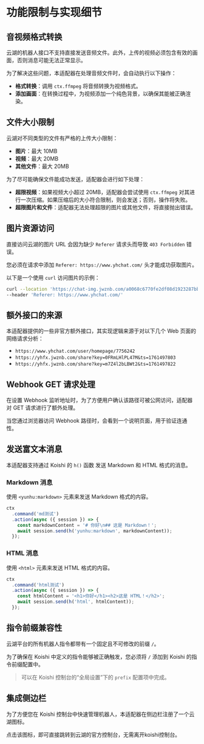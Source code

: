 # 功能限制与实现细节

## 音视频格式转换

云湖的机器人接口不支持直接发送音频文件。此外，上传的视频必须包含有效的画面，否则消息可能无法正常显示。

为了解决这些问题，本适配器在处理音频文件时，会自动执行以下操作：
- **格式转换**：调用 `ctx.ffmpeg` 将音频转换为视频格式。
- **添加画面**：在转换过程中，为视频添加一个纯色背景，以确保其能被正确渲染。

## 文件大小限制

云湖对不同类型的文件有严格的上传大小限制：

- **图片**：最大 10MB
- **视频**：最大 20MB
- **其他文件**：最大 20MB

为了尽可能确保文件能成功发送，适配器会进行如下处理：
- **超限视频**：如果视频大小超过 20MB，适配器会尝试使用 `ctx.ffmpeg` 对其进行一次压缩。如果压缩后的大小符合限制，则会发送；否则，操作将失败。
- **超限图片和文件**：适配器无法处理超限的图片或其他文件，将直接抛出错误。

## 图片资源访问

直接访问云湖的图片 URL 会因为缺少 `Referer` 请求头而导致 `403 Forbidden` 错误。

您必须在请求中添加 `Referer: https://www.yhchat.com/` 头才能成功获取图片。

以下是一个使用 `curl` 访问图片的示例：

```bash
curl --location 'https://chat-img.jwznb.com/a0068c6770fe2df08d1923287bb9cdbf.jpg' \
--header 'Referer: https://www.yhchat.com/'
```

## 额外接口的来源

本适配器提供的一些非官方额外接口，其实现逻辑来源于对以下几个 Web 页面的网络请求分析：

- `https://www.yhchat.com/user/homepage/7756242`
- `https://yhfx.jwznb.com/share?key=0FRmLHlPL47M&ts=1761497803`
- `https://yhfx.jwznb.com/share?key=m7Z4l2bLBWt2&ts=1761497822`

## Webhook GET 请求处理

在设置 Webhook 监听地址时，为了方便用户确认该路径可被公网访问，适配器对 GET 请求进行了额外处理。

当您通过浏览器访问 Webhook 路径时，会看到一个说明页面，用于验证连通性。

## 发送富文本消息

本适配器支持通过 Koishi 的 `h()` 函数 发送 Markdown 和 HTML 格式的消息。

### Markdown 消息

使用 `<yunhu:markdown>` 元素来发送 Markdown 格式的内容。

```ts
ctx
  .command('md测试')
  .action(async ({ session }) => {
    const markdownContent = '# 你好\n## 这是 Markdown！';
    await session.send(h('yunhu:markdown', markdownContent));
  });
```

### HTML 消息

使用 `<html>` 元素来发送 HTML 格式的内容。

```ts
ctx
  .command('html测试')
  .action(async ({ session }) => {
    const htmlContent = '<h1>你好</h1><h2>这是 HTML！</h2>';
    await session.send(h('html', htmlContent));
  });
```

## 指令前缀兼容性

云湖平台的所有机器人指令都带有一个固定且不可修改的前缀 `/`。

为了确保在 Koishi 中定义的指令能够被正确触发，您必须将 `/` 添加到 Koishi 的指令前缀配置中。

> 可以在 Koishi 控制台的“全局设置”下的 `prefix` 配置项中完成。

## 集成侧边栏

为了方便您在 Koishi 控制台中快速管理机器人，本适配器在侧边栏注册了一个云湖图标。

点击该图标，即可直接跳转到云湖的官方控制台，无需离开koishi控制台。
